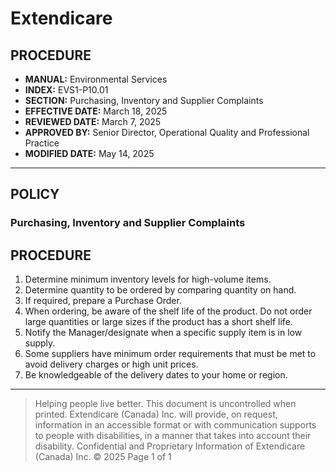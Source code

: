 # Extendicare

## PROCEDURE

- **MANUAL:** Environmental Services
- **INDEX:** EVS1-P10.01
- **SECTION:** Purchasing, Inventory and Supplier Complaints
- **EFFECTIVE DATE:** March 18, 2025
- **REVIEWED DATE:** March 7, 2025
- **APPROVED BY:** Senior Director, Operational Quality and Professional Practice
- **MODIFIED DATE:** May 14, 2025

----

## POLICY

### Purchasing, Inventory and Supplier Complaints

## PROCEDURE

1. Determine minimum inventory levels for high-volume items.
2. Determine quantity to be ordered by comparing quantity on hand.
3. If required, prepare a Purchase Order.
4. When ordering, be aware of the shelf life of the product. Do not order large quantities or large sizes if the product has a short shelf life.
5. Notify the Manager/designate when a specific supply item is in low supply.
6. Some suppliers have minimum order requirements that must be met to avoid delivery charges or high unit prices.
7. Be knowledgeable of the delivery dates to your home or region.

----

> Helping people live better.
> This document is uncontrolled when printed.
> Extendicare (Canada) Inc. will provide, on request, information in an accessible format or with communication supports to people with disabilities, in a manner that takes into account their disability. Confidential and Proprietary Information of Extendicare (Canada) Inc. © 2025
> Page 1 of 1